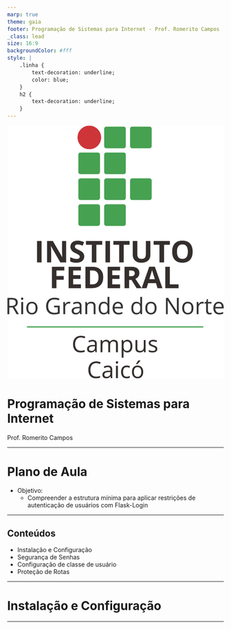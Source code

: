 ```yaml
---
marp: true
theme: gaia
footer: Programação de Sistemas para Internet - Prof. Romerito Campos
_class: lead
size: 16:9
backgroundColor: #fff
style: |
    .linha {
        text-decoration: underline;
        color: blue;
    } 
    h2 {
        text-decoration: underline;
    }       
---
```


![w:120 h:120](../../assets/ifrn-vertical.png)
# Programação de Sistemas para Internet
Prof. Romerito Campos

---

# Plano de Aula

- Objetivo:
    - Compreender a estrutura mínima para aplicar restrições de autenticação de usuários com Flask-Login

---

## Conteúdos

- Instalação e Configuração
- Segurança de Senhas
- Configuração de classe de usuário
- Proteção de Rotas

---

# Instalação e Configuração

---

